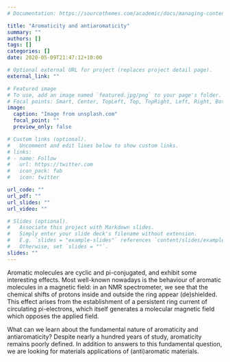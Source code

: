 ```yaml
---
# Documentation: https://sourcethemes.com/academic/docs/managing-content/

title: "Aromaticity and antiaromaticity"
summary: ""
authors: []
tags: []
categories: []
date: 2020-05-09T21:47:12+10:00

# Optional external URL for project (replaces project detail page).
external_link: ""

# Featured image
# To use, add an image named `featured.jpg/png` to your page's folder.
# Focal points: Smart, Center, TopLeft, Top, TopRight, Left, Right, BottomLeft, Bottom, BottomRight.
image:
  caption: "Image from unsplash.com"
  focal_point: ""
  preview_only: false

# Custom links (optional).
#   Uncomment and edit lines below to show custom links.
# links:
# - name: Follow
#   url: https://twitter.com
#   icon_pack: fab
#   icon: twitter

url_code: ""
url_pdf: ""
url_slides: ""
url_video: ""

# Slides (optional).
#   Associate this project with Markdown slides.
#   Simply enter your slide deck's filename without extension.
#   E.g. `slides = "example-slides"` references `content/slides/example-slides.md`.
#   Otherwise, set `slides = ""`.
slides: ""
---
```

Aromatic molecules are cyclic and pi-conjugated, and exhibit some interesting effects. Most well-known nowadays is the behaviour of aromatic molecules in a magnetic field: in an NMR spectrometer, we see that the chemical shifts of protons inside and outside the ring appear (de)shielded. This effect arises from the establishment of a persistent ring current of circulating pi-electrons, which itself generates a molecular magnetic field which opposes the applied field. 

What can we learn about the fundamental nature of aromaticity and antiaromaticity? Despite nearly a hundred years of study, aromaticity remains poorly defined. In addition to answers to this fundamental question, we are looking for materials applications of (anti)aromatic materials.
